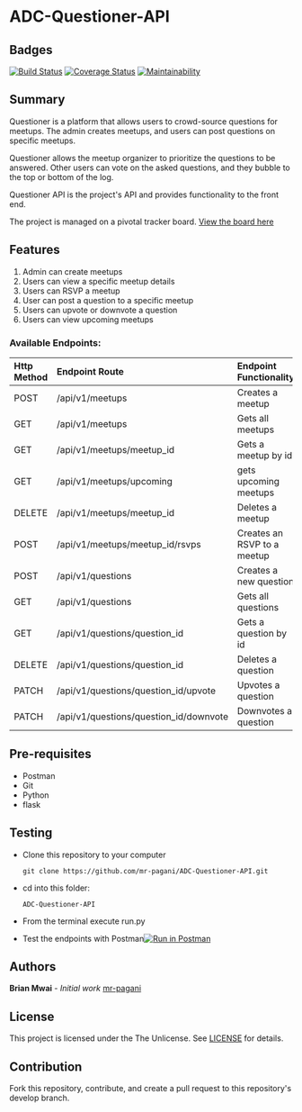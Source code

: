 # ADC-Questioner-API

Badges
---------------
[![Build Status](https://travis-ci.org/mr-pagani/ADC-Questioner-API.svg?branch=develop)](https://travis-ci.org/mr-pagani/ADC-Questioner-API)  [![Coverage Status](https://coveralls.io/repos/github/mr-pagani/ADC-Questioner-API/badge.svg?branch=develop)](https://coveralls.io/github/mr-pagani/ADC-Questioner-API?branch=develop)  [![Maintainability](https://api.codeclimate.com/v1/badges/a99a88d28ad37a79dbf6/maintainability)](https://codeclimate.com/github/codeclimate/codeclimate/maintainability)

Summary
---------------
Questioner is a platform that allows users to crowd-source questions for meetups. The admin creates meetups, and users can post questions on specific meetups.

Questioner allows the meetup organizer to prioritize the questions to be answered. Other users can vote on the asked questions, and they bubble to the top or bottom of the log.

Questioner API is the project's API and provides functionality to the front end.

The project is managed on a pivotal tracker board. [View the board here](https://www.pivotaltracker.com/n/projects/2235290)



Features
----------------
1. Admin can create meetups
2. Users can view a specific meetup details
3. Users can RSVP a meetup
4. User can post a question to a specific meetup
5. Users can upvote or downvote a question
6. Users can view upcoming meetups



### Available Endpoints:

| Http Method | Endpoint Route                         | Endpoint Functionality      |
| :---------- | :------------------------------------- | :-------------------------- |
| POST        | /api/v1/meetups                        | Creates a meetup            |
| GET         | /api/v1/meetups                        | Gets all meetups            |
| GET         | /api/v1/meetups/meetup_id              | Gets a meetup by id         |
| GET         | /api/v1/meetups/upcoming               | gets upcoming meetups       |
| DELETE      | /api/v1/meetups/meetup_id              | Deletes a meetup            |
| POST        | /api/v1/meetups/meetup_id/rsvps        | Creates an RSVP to a meetup |
| POST        | /api/v1/questions                      | Creates a new question      |
| GET         | /api/v1/questions                      | Gets all questions          |
| GET         | /api/v1/questions/question_id          | Gets a question by id       |
| DELETE      | /api/v1/questions/question_id          | Deletes a question          |
| PATCH       | /api/v1/questions/question_id/upvote   | Upvotes a question          |
| PATCH       | /api/v1/questions/question_id/downvote | Downvotes a question        |



Pre-requisites
-------------
- Postman
- Git
- Python
- flask

Testing
----------------
- Clone this repository to your computer
    ```
    git clone https://github.com/mr-pagani/ADC-Questioner-API.git
    ```

- cd into this folder:
    ```
    ADC-Questioner-API
    ```

- From the terminal execute run.py

- Test the endpoints with Postman[![Run in Postman](https://run.pstmn.io/button.svg)](https://app.getpostman.com/run-collection/52a74d96a869744dedfe)

Authors
----------------
**Brian Mwai** - _Initial work_ [mr-pagani](https://github.com/mr-pagani)

License
----------
This project is licensed under the The Unlicense. See [LICENSE](https://github.com/mr-pagani/ADC-Questioner/blob/master/LICENSE) for details.

Contribution
---------------
Fork this repository, contribute, and create a pull request to this repository's develop branch.
